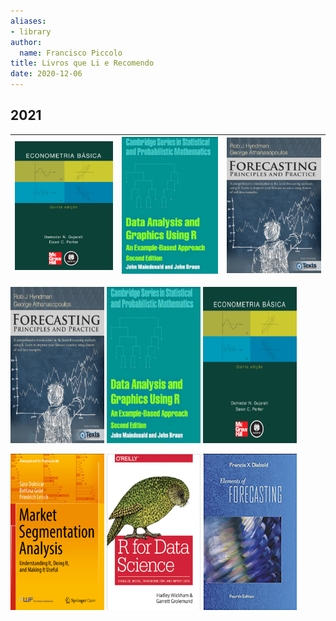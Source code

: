 ```yaml
---
aliases:
- library
author:
  name: Francisco Piccolo
title: Livros que Li e Recomendo
date: 2020-12-06
---
```


## 2021

|![](./library_images/basic_econometrics_gujarati.png)<!-- .element height="50%" width="50%" -->|![](./library_images/data_analysis_and_graphics_using_R.png)<!-- .element height="50%" width="50%" -->|![](./library_images/forecasting_principles_and_practices.png)<!-- .element height="50%" width="50%" -->|
|:---:|:---:|:---:|


<div float="left">
  <img src="./library_images/forecasting_principles_and_practices.png" style="width: 150px; height: 250px" />
  <img src="./library_images/data_analysis_and_graphics_using_R.png" style="width: 150px; height: 250px" />
  <img src="./library_images/basic_econometrics_gujarati.png" style="width: 150px; height: 250px" />
</div>


<p float="left">
  <img src="./library_images/market_segmentation_analysis.png" style="width: 150px; height: 250px" />
  <img src="./library_images/r_for_data_science.png" style="width: 150px; height: 250px" />
  <img src="./library_images/elements_of_forecasting.png" style="width: 150px; height: 250px" />
</p>

